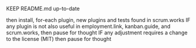 KEEP README.md up-to-date

then install, for-each plugin, new plugins and tests found in scrum.works
IF any plugin is not also useful in employment.link, kanban.guide, and scrum.works, then pause for thought
IF any adjustment requires a change to the license (MIT) then pause for thought